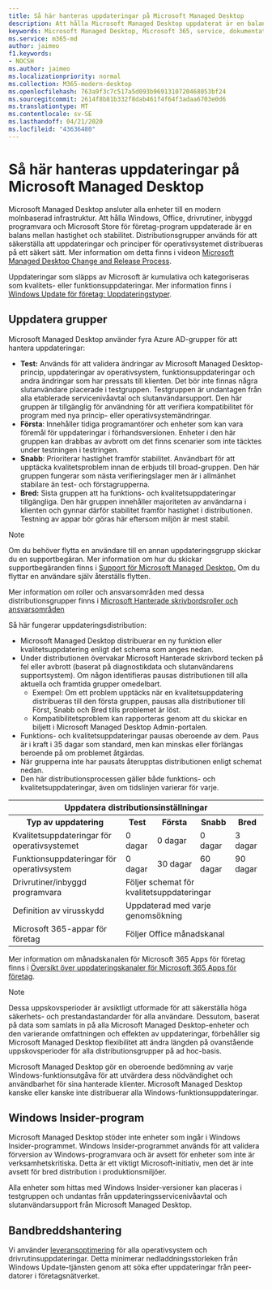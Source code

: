 ```yaml
---
title: Så här hanteras uppdateringar på Microsoft Managed Desktop
description: Att hålla Microsoft Managed Desktop uppdaterat är en balans mellan hastighet och stabilitet.
keywords: Microsoft Managed Desktop, Microsoft 365, service, dokumentation
ms.service: m365-md
author: jaimeo
f1.keywords:
- NOCSH
ms.author: jaimeo
ms.localizationpriority: normal
ms.collection: M365-modern-desktop
ms.openlocfilehash: 763a9f3c7c517a5d093b9691310720468053bf24
ms.sourcegitcommit: 2614f8b81b332f8dab461f4f64f3adaa6703e0d6
ms.translationtype: MT
ms.contentlocale: sv-SE
ms.lasthandoff: 04/21/2020
ms.locfileid: "43636480"
---
```

# <a name="how-updates-are-handled-in-microsoft-managed-desktop"></a>Så här hanteras uppdateringar på Microsoft Managed Desktop


<!--This topic is the target for a "Learn more" link in the Admin Portal (aka.ms/update-rings); do not delete.-->

<!--Update management -->

Microsoft Managed Desktop ansluter alla enheter till en modern molnbaserad infrastruktur. Att hålla Windows, Office, drivrutiner, inbyggd programvara och Microsoft Store för företag-program uppdaterade är en balans mellan hastighet och stabilitet. Distributionsgrupper används för att säkerställa att uppdateringar och principer för operativsystemet distribueras på ett säkert sätt. Mer information om detta finns i videon [Microsoft Managed Desktop Change and Release Process](https://www.microsoft.com/videoplayer/embed/RE4mWqP).

Uppdateringar som släpps av Microsoft är kumulativa och kategoriseras som kvalitets- eller funktionsuppdateringar.
Mer information finns i [Windows Update för företag: Uppdateringstyper](https://docs.microsoft.com/windows/deployment/update/waas-manage-updates-wufb#update-types). 

## <a name="update-groups"></a>Uppdatera grupper

Microsoft Managed Desktop använder fyra Azure AD-grupper för att hantera uppdateringar:

- **Test:** Används för att validera ändringar av Microsoft Managed Desktop-princip, uppdateringar av operativsystem, funktionsuppdateringar och andra ändringar som har pressats till klienten. Det bör inte finnas några slutanvändare placerade i testgruppen. Testgruppen är undantagen från alla etablerade servicenivåavtal och slutanvändarsupport. Den här gruppen är tillgänglig för användning för att verifiera kompatibilitet för program med nya princip- eller operativsystemändringar.  
- **Första**: Innehåller tidiga programantörer och enheter som kan vara föremål för uppdateringar i förhandsversionen. Enheter i den här gruppen kan drabbas av avbrott om det finns scenarier som inte täcktes under testningen i testringen.
- **Snabb**: Prioriterar hastighet framför stabilitet. Användbart för att upptäcka kvalitetsproblem innan de erbjuds till broad-gruppen. Den här gruppen fungerar som nästa verifieringslager men är i allmänhet stabilare än test- och förstagrupperna. 
- **Bred:** Sista gruppen att ha funktions- och kvalitetsuppdateringar tillgängliga. Den här gruppen innehåller majoriteten av användarna i klienten och gynnar därför stabilitet framför hastighet i distributionen. Testning av appar bör göras här eftersom miljön är mest stabil. 

> [!NOTE]
> Om du behöver flytta en användare till en annan uppdateringsgrupp skickar du en supportbegäran. Mer information om hur du skickar supportbegäranden finns i [Support för Microsoft Managed Desktop.](support.md) Om du flyttar en användare själv återställs flytten.

Mer information om roller och ansvarsområden med dessa distributionsgrupper finns i [Microsoft Hanterade skrivbordsroller och ansvarsområden](../intro/roles-and-responsibilities.md)

Så här fungerar uppdateringsdistribution:
- Microsoft Managed Desktop distribuerar en ny funktion eller kvalitetsuppdatering enligt det schema som anges nedan.
- Under distributionen övervakar Microsoft Hanterade skrivbord tecken på fel eller avbrott (baserat på diagnostikdata och slutanvändarens supportsystem). Om någon identifieras pausas distributionen till alla aktuella och framtida grupper omedelbart.
    - Exempel: Om ett problem upptäcks när en kvalitetsuppdatering distribueras till den första gruppen, pausas alla distributioner till Först, Snabb och Bred tills problemet är löst.
    - Kompatibilitetsproblem kan rapporteras genom att du skickar en biljett i Microsoft Managed Desktop Admin-portalen.
- Funktions- och kvalitetsuppdateringar pausas oberoende av dem. Paus är i kraft i 35 dagar som standard, men kan minskas eller förlängas beroende på om problemet åtgärdas.
- När grupperna inte har pausats återupptas distributionen enligt schemat nedan.
- Den här distributionsprocessen gäller både funktions- och kvalitetsuppdateringar, även om tidslinjen varierar för varje.




<table>
<tr><th colspan="5">Uppdatera distributionsinställningar</th></tr>
<tr><th>Typ av uppdatering</th><th>Test</th><th>Första</th><th>Snabb</th><th>Bred</th></tr>
<tr><td>Kvalitetsuppdateringar för operativsystemet</td><td>0 dagar</td><td>0 dagar</td><td>0 dagar</td><td>3 dagar</td></tr>
<tr><td>Funktionsuppdateringar för operativsystem</td><td>0 dagar</td><td>30 dagar</td><td>60 dagar</td><td>90 dagar</td></tr>
<tr><td>Drivrutiner/inbyggd programvara</td><td colspan="4">Följer schemat för kvalitetsuppdateringar</td></tr>
<tr><td>Definition av virusskydd</td><td colspan="4">Uppdaterad med varje genomsökning</td></tr>
<tr><td>Microsoft 365-appar för företag</td><td colspan="4">Följer Office månadskanal
</table>

Mer information om månadskanalen för Microsoft 365 Apps för företag finns i [Översikt över uppdateringskanaler för Microsoft 365 Apps för företag](https://docs.microsoft.com/deployoffice/overview-of-update-channels-for-office-365-proplus).

>[!NOTE]
>Dessa uppskovsperioder är avsiktligt utformade för att säkerställa höga säkerhets- och prestandastandarder för alla användare. Dessutom, baserat på data som samlats in på alla Microsoft Managed Desktop-enheter och den varierande omfattningen och effekten av uppdateringar, förbehåller sig Microsoft Managed Desktop flexibilitet att ändra längden på ovanstående uppskovsperioder för alla distributionsgrupper på ad hoc-basis.
>
>Microsoft Managed Desktop gör en oberoende bedömning av varje Windows-funktionsutgåva för att utvärdera dess nödvändighet och användbarhet för sina hanterade klienter. Microsoft Managed Desktop kanske eller kanske inte distribuerar alla Windows-funktionsuppdateringar. 

## <a name="windows-insider-program"></a>Windows Insider-program

Microsoft Managed Desktop stöder inte enheter som ingår i Windows Insider-programmet. Windows Insider-programmet används för att validera förversion av Windows-programvara och är avsett för enheter som inte är verksamhetskritiska. Detta är ett viktigt Microsoft-initiativ, men det är inte avsett för bred distribution i produktionsmiljöer. 

Alla enheter som hittas med Windows Insider-versioner kan placeras i testgruppen och undantas från uppdateringsservicenivåavtal och slutanvändarsupport från Microsoft Managed Desktop.

## <a name="bandwidth-management"></a>Bandbreddshantering

Vi använder [leveransoptimering](https://docs.microsoft.com/windows/deployment/update/waas-delivery-optimization) för alla operativsystem och drivrutinsuppdateringar. Detta minimerar nedladdningsstorleken från Windows Update-tjänsten genom att söka efter uppdateringar från peer-datorer i företagsnätverket.


